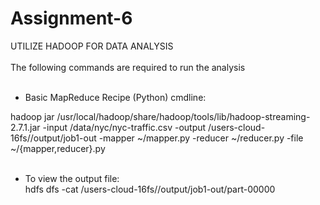 # Assignment-6
UTILIZE HADOOP FOR DATA ANALYSIS <br/>
<br/>
The following commands are required to run the analysis <br/>
<br/>
* Basic MapReduce Recipe (Python) cmdline:

hadoop jar  /usr/local/hadoop/share/hadoop/tools/lib/hadoop-streaming-2.7.1.jar -input /data/nyc/nyc-traffic.csv -output /users-cloud-16fs/<your usrname>/output/job1-out -mapper ~/mapper.py -reducer ~/reducer.py -file ~/{mapper,reducer}.py
<br/> <br/>
* To view the output file: <br/>
hdfs dfs -cat /users-cloud-16fs/<your username>/output/job1-out/part-00000
